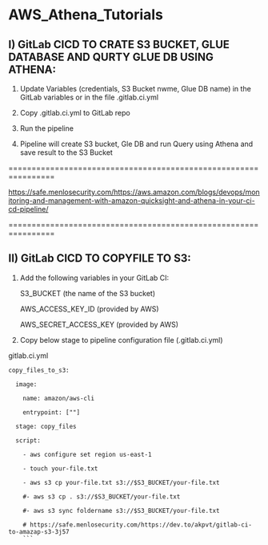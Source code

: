 # AWS_Athena_Tutorials

## I) GitLab CICD TO CRATE S3 BUCKET, GLUE DATABASE AND QURTY GLUE DB USING ATHENA:

1. Update Variables (credentials, S3 Bucket nwme, Glue DB name) in the GitLab variables or in the file .gitlab.ci.yml

2. Copy .gitlab.ci.yml to GitLab repo

3. Run the pipeline

4. Pipeline will create S3 bucket, Gle DB and run Query using Athena and save result to the S3 Bucket




================================================================

https://safe.menlosecurity.com/https://aws.amazon.com/blogs/devops/monitoring-and-management-with-amazon-quicksight-and-athena-in-your-ci-cd-pipeline/

================================================================

## II) GitLab CICD TO COPYFILE TO S3:

1. Add the following variables in your GitLab CI:

   S3_BUCKET (the name of the S3 bucket)

   AWS_ACCESS_KEY_ID (provided by AWS)

   AWS_SECRET_ACCESS_KEY (provided by AWS)

2. Copy below stage to pipeline configuration file (.gitlab.ci.yml)
   
gitlab.ci.yml
```
copy_files_to_s3:

  image:
  
    name: amazon/aws-cli
    
    entrypoint: [""]

  stage: copy_files 
    
  script:
  
    - aws configure set region us-east-1
    
    - touch your-file.txt
    
    - aws s3 cp your-file.txt s3://$S3_BUCKET/your-file.txt

    #- aws s3 cp . s3://$S3_BUCKET/your-file.txt

    #- aws s3 sync foldername s3://$S3_BUCKET/your-file.txt

    # https://safe.menlosecurity.com/https://dev.to/akpvt/gitlab-ci-to-amazap-s3-3j57
    ```
